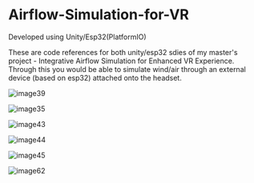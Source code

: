 # Airflow-Simulation-for-VR

Developed using Unity/Esp32(PlatformIO)

These are code references for both unity/esp32 sdies of my master's project - Integrative Airflow Simulation for Enhanced VR Experience. Through this you would be able to simulate wind/air through an external device (based on esp32) attached onto the headset.

![image39](https://github.com/MotorBottle/Airflow-Simulation-for-VR/assets/71703952/4ff5e3d9-4951-47d1-b2e9-79dd7c478a8c)

![image35](https://github.com/MotorBottle/Airflow-Simulation-for-VR/assets/71703952/3fcb6499-b234-482e-b737-86796e4acc3e)

![image43](https://github.com/MotorBottle/Airflow-Simulation-for-VR/assets/71703952/b3ca33d8-0b5d-4393-923e-cc7f9e245b22)

![image44](https://github.com/MotorBottle/Airflow-Simulation-for-VR/assets/71703952/2418148e-7b0a-412b-b307-bccd236b6732)

![image45](https://github.com/MotorBottle/Airflow-Simulation-for-VR/assets/71703952/d1c0e206-ca11-4162-abda-8cb4e59000db)

![image62](https://github.com/MotorBottle/Airflow-Simulation-for-VR/assets/71703952/a6481ebe-2c26-4378-9312-ac0082a32e73)
